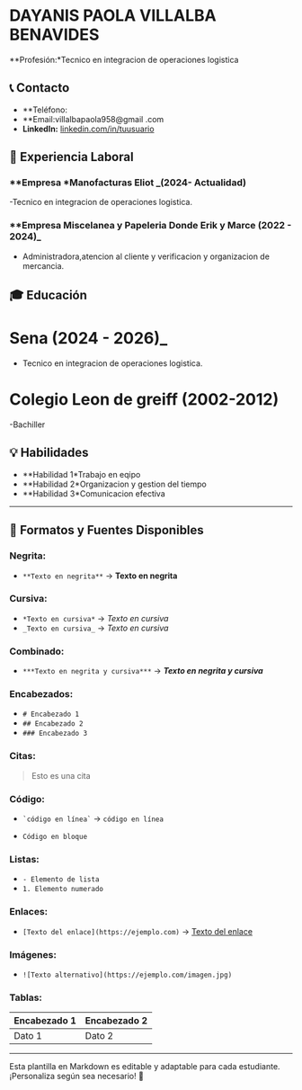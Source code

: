
# DAYANIS PAOLA VILLALBA BENAVIDES
**Profesión:*Tecnico en integracion de operaciones logistica

## 📞 Contacto
- **Teléfono:
- **Email:villalbapaola958@gmail .com
- **LinkedIn:** [linkedin.com/in/tuusuario](https://linkedin.com/in/tuusuario)

## 🏢 Experiencia Laboral
### **Empresa *Manofacturas Eliot _(2024- Actualidad)
-Tecnico en integracion de operaciones logistica.

### **Empresa Miscelanea y Papeleria Donde Erik y Marce (2022 - 2024)_
- Administradora,atencion al cliente y verificacion y organizacion de mercancia.

## 🎓 Educación
#  Sena (2024 - 2026)_
- Tecnico en integracion de operaciones logistica.
# Colegio Leon de greiff (2002-2012)
-Bachiller 
## 💡 Habilidades
- **Habilidad 1*Trabajo en eqipo
- **Habilidad 2*Organizacion y gestion del tiempo
- **Habilidad 3*Comunicacion efectiva

---

## 🎨 Formatos y Fuentes Disponibles

### **Negrita:**
- `**Texto en negrita**` → **Texto en negrita**

### **Cursiva:**
- `*Texto en cursiva*` → *Texto en cursiva*
- `_Texto en cursiva_` → _Texto en cursiva_

### **Combinado:**
- `***Texto en negrita y cursiva***` → ***Texto en negrita y cursiva***

### **Encabezados:**
- `# Encabezado 1`
- `## Encabezado 2`
- `### Encabezado 3`

### **Citas:**
> Esto es una cita

### **Código:**
- `` `código en línea` `` → `código en línea`
- ```
  Código en bloque
  ```

### **Listas:**
- `- Elemento de lista`
- `1. Elemento numerado`

### **Enlaces:**
- `[Texto del enlace](https://ejemplo.com)` → [Texto del enlace](https://ejemplo.com)

### **Imágenes:**
- `![Texto alternativo](https://ejemplo.com/imagen.jpg)`

### **Tablas:**
| Encabezado 1 | Encabezado 2 |
|-------------|-------------|
| Dato 1     | Dato 2      |

---

Esta plantilla en Markdown es editable y adaptable para cada estudiante. ¡Personaliza según sea necesario! 🎯

